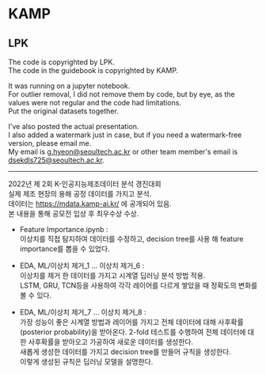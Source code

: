 # KAMP
## LPK
The code is copyrighted by LPK.   
The code in the guidebook is copyrighted by KAMP.   

It was running on a jupyter notebook.  
For outlier removal, I did not remove them by code, but by eye, as the values were not regular and the code had limitations.  
Put the original datasets together.   


I've also posted the actual presentation.  
I also added a watermark just in case, but if you need a watermark-free version, please email me.  
My email is g.hyeon@seoultech.ac.kr or other team member's email is dsekdls725@seoultech.ac.kr.
  
------------------------------------------------------------------------

2022년 제 2회 K-인공지능제조데이터 분석 경진대회  
실제 제조 현장의 용해 공정 데이터를 가지고 분석.  
데이터는 https://mdata.kamp-ai.kr/ 에 공개되어 있음.  
본 내용을 통해 공모전 입상 후 최우수상 수상.  

- Feature Importance.ipynb :  
이상치를 직접 탐지하여 데이터를 수정하고, decision tree를 사용 해 feature importance를 뽑을 수 있었다.   
  
- EDA, ML/이상치 제거_1 ... 이상치 제거_6 :  
이상치를 제거 한 데이터를 가지고 시계열 딥러닝 분석 방법 적용.  
LSTM, GRU, TCN등을 사용하여 각각 레이어를 다르게 쌓았을 때 정확도의 변화를 볼 수 있다.  
  
- EDA, ML/이상치 제거_7 ... 이상치 제거_8 :  
가장 성능이 좋은 시계열 방법과 레이어를 가지고 전체 데이터에 대해 사후확률(posterior probability)을 받아온다. 
2-fold 테스트를 수행하여 전체 데이터에 대한 사후확률을 받아오고 가공하여 새로운 데이터를 생성한다.  
새롭게 생성한 데이터를 가지고 decision tree를 만들어 규칙을 생성한다.  
이렇게 생성된 규칙은 딥러닝 모델을 설명한다.  
